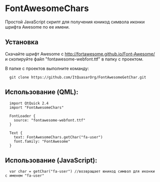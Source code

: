 # FontAwesomeChars
Простой JavaScript скрипт для получения юникод символа иконки шрифта Awesome по ее имени.

## Установка
Скачайте шрифт Awesome с http://fortawesome.github.io/Font-Awesome/ и скопируйте файл "fontawesome-webfont.ttf" 
в папку с проектом.

В папке с проектов выполните команду:
~~~~~~{.sh}
  git clone https://github.com/ItQuasarOrg/FontAwesomeGetChar.git
~~~~~~

## Использование (QML):
~~~~~~{.qml}
  import QtQuick 2.4
  import "FontAwesomeChars"
 
  FontLoader {
    source: "fontawesome-webfont.ttf"
  }
 
  Text {
    text: FontAwesomeChars.getChar("fa-user")
    font.family: "FontAwesome"
  }
~~~~~~

## Использование (JavaScript):
~~~~~~{.js}
  var char = getChar("fa-user") //возвращает юникод символ для иконки с именем "fa-user"
~~~~~~

